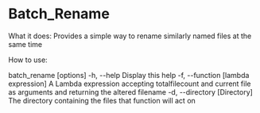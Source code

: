Batch_Rename
============

What it does:
     Provides a simple way to rename similarly named files at the same time

How to use:

batch_rename [options]
  -h, --help Display this help
  -f, --function [lambda expression] A Lambda expression accepting totalfilecount and current file as arguments and returning the altered filename
  -d, --directory [Directory] The directory containing the files that function will act on
